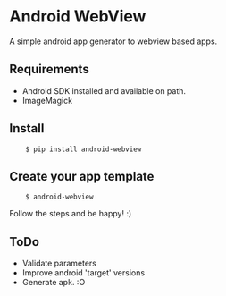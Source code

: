 # Android WebView

A simple android app generator to webview based apps.

## Requirements
- Android SDK installed and available on path.
- ImageMagick

## Install
```
    $ pip install android-webview
```

## Create your app template
```
    $ android-webview 
```
Follow the steps and be happy! :)

## ToDo
- Validate parameters
- Improve android 'target' versions
- Generate apk. :O

